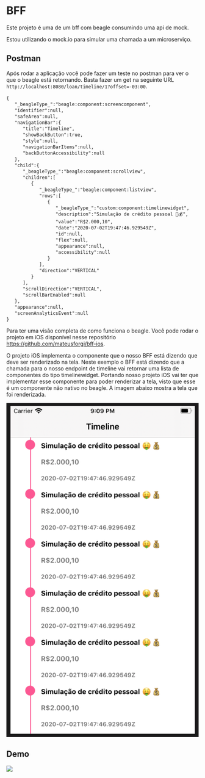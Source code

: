 # BFF

Este projeto é uma  de um bff com beagle consumindo uma api de mock.

Estou utilizando o mock.io para simular uma chamada a um microserviço. 

## Postman 
Após rodar a aplicação você pode fazer um teste no postman para ver o que o beagle está retornando. Basta fazer um get na seguinte URL ``http://localhost:8080/loan/timeline/1?offset=-03:00``.

```
{
   "_beagleType_":"beagle:component:screencomponent",
   "identifier":null,
   "safeArea":null,
   "navigationBar":{
      "title":"Timeline",
      "showBackButton":true,
      "style":null,
      "navigationBarItems":null,
      "backButtonAccessibility":null
   },
   "child":{
      "_beagleType_":"beagle:component:scrollview",
      "children":[
         {
            "_beagleType_":"beagle:component:listview",
            "rows":[
               {
                  "_beagleType_":"custom:component:timelinewidget",
                  "description":"Simulação de crédito pessoal 🤑💰",
                  "value":"R$2.000,10",
                  "date":"2020-07-02T19:47:46.929549Z",
                  "id":null,
                  "flex":null,
                  "appearance":null,
                  "accessibility":null
               }
            ],
            "direction":"VERTICAL"
         }
      ],
      "scrollDirection":"VERTICAL",
      "scrollBarEnabled":null
   },
   "appearance":null,
   "screenAnalyticsEvent":null
}
```

Para ter uma visão completa de como funciona o beagle. Você pode rodar o projeto em iOS disponível nesse repositório https://github.com/mateusforgi/bff-ios.

O projeto iOS implementa o componente que o nosso BFF está dizendo que deve ser renderizado na tela. 
Neste exemplo o BFF está dizendo que a chamada para o nosso endpoint de timeline  vai retornar uma lista de componentes do tipo timelinewidget. Portando nosso projeto iOS vai ter que implementar esse componente para poder renderizar a tela, visto que esse é um componente não nativo no beagle. A imagem abaixo mostra a tela que foi renderizada.

![](demo/ios.jpg)

## Demo
![](demo/demo.gif)

